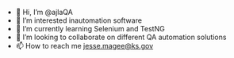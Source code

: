 - 👋 Hi, I’m @ajlaQA
- 👀 I’m interested inautomation software
- 🌱 I’m currently learning Selenium and TestNG
- 💞️ I’m looking to collaborate on different QA automation solutions
- 📫 How to reach me jesse.magee@ks.gov

<!---
ajlaQA/ajlaQA is a ✨ special ✨ repository because its `README.md` (this file) appears on your GitHub profile.
You can click the Preview link to take a look at your changes.
--->
